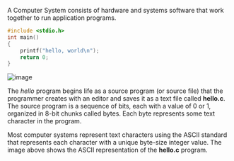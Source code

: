 A Computer System consists of hardware and systems software that work together to run application programs.

``` --hello.c
#include <stdio.h> 
int main()
{
    printf("hello, world\n");
    return 0;
}
```

![image](https://user-images.githubusercontent.com/59940078/192087453-f31a4ece-c3b6-422c-a999-bdf41c962ec6.png)

The _hello_ program begins life as a source program (or source file) that the programmer creates with an editor and saves it as a text file called **hello.c**. The source program is a sequence of bits, each with a value of 0 or 1, organized in 8-bit chunks called bytes. Each byte represents some text character in the program.

Most computer systems represent text characters using the ASCII standard that represents each character with a unique byte-size integer value. The image above shows the ASCII representation of the **hello.c** program.
